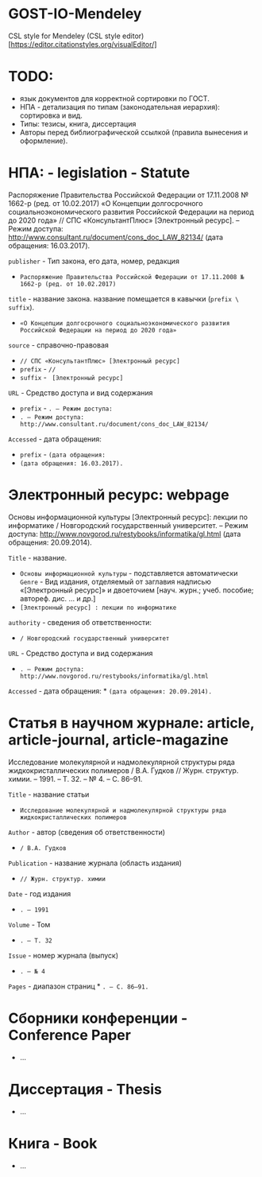# GOST-IO-Mendeley
CSL style for Mendeley
(CSL style editor)[https://editor.citationstyles.org/visualEditor/]

# TODO:
* язык документов для корректной сортировки по ГОСТ.
* НПА - детализация по типам (законодательная иерархия): сортировка и вид.
* Типы: тезисы, книга, диссертация
* Авторы перед библиографической ссылкой (правила вынесения и оформление).

# **НПА:** - legislation - Statute
Распоряжение Правительства Российской Федерации от 17.11.2008 № 1662-р (ред. от 10.02.2017) «О Концепции долгосрочного социальноэкономического развития Российской Федерации на период до 2020 года» // СПС «КонсультантПлюс» [Электронный ресурс]. – Режим доступа: http://www.consultant.ru/document/cons_doc_LAW_82134/ (дата обращения: 16.03.2017).  
  
`publisher` - Тип закона, его дата, номер, редакция  
  * `Распоряжение Правительства Российской Федерации от 17.11.2008 № 1662-р (ред. от 10.02.2017)`  
  
`title` - название закона. название помещается в кавычки (`prefix \ suffix`).
  * `«О Концепции долгосрочного социальноэкономического развития Российской Федерации на период до 2020 года»`  

`source` - справочно-правовая  
  * `// СПС «КонсультантПлюс» [Электронный ресурс]`
  * `prefix` - `// `
  * `suffix` - ` [Электронный ресурс]`  

`URL` - Средство доступа и вид содержания
  * `prefix` - `. – Режим доступа: `
  * `. – Режим доступа: http://www.consultant.ru/document/cons_doc_LAW_82134/`

`Accessed` - дата обращения:
  * `prefix` - `(дата обращения: `
  * `(дата обращения: 16.03.2017).`
  
  

# **Электронный ресурс:** webpage
Основы информационной культуры [Электронный ресурс]: лекции по информатике / Новгородский государственный университет. – Режим доступа: http://www.novgorod.ru/restybooks/informatika/gl.html (дата обращения: 20.09.2014).  
  
`Title` - название.  
  
  * `Основы информационной культуры` - подставляется автоматически  
`Genre` - Вид издания, отделяемый от заглавия надписью «[Электронный ресурс]» и двоеточием [науч. журн.; учеб. пособие; автореф. дис. … и др.]
  * `[Электронный ресурс] : лекции по информатике`  
  
`authority` - сведения об ответственности:
  * `/ Новгородский государственный университет`  
  
`URL` - Средство доступа и вид содержания
  * `. – Режим доступа: http://www.novgorod.ru/restybooks/informatika/gl.html`  
  
`Accessed` - дата обращения:
    * `(дата обращения: 20.09.2014).`

# **Статья в научном журнале:** article, article-journal, article-magazine
Исследование молекулярной и надмолекулярной структуры ряда жидкокристаллических полимеров / В.А. Гудков // Журн. структур. химии. – 1991. – Т. 32. – № 4. – С. 86–91.  

`Title` - название статьи  
  * `Исследование молекулярной и надмолекулярной структуры ряда жидкокристаллических полимеров`  

`Author` - автор (сведения об ответственности)
  * `/ В.А. Гудков`  

`Publication` - название журнала (область издания)
  * `// Журн. структур. химии`  

`Date` - год издания
  * `. – 1991`  

`Volume` - Том
  * `. – Т. 32`  

`Issue` - номер журнала (выпуск)
  * `. – № 4`  

`Pages` - диапазон страниц
    * `. – С. 86–91.`
  
# Сборники конференции - Conference Paper
* ...
  
# Диссертация - Thesis
* ...
  
# Книга - Book
* ...